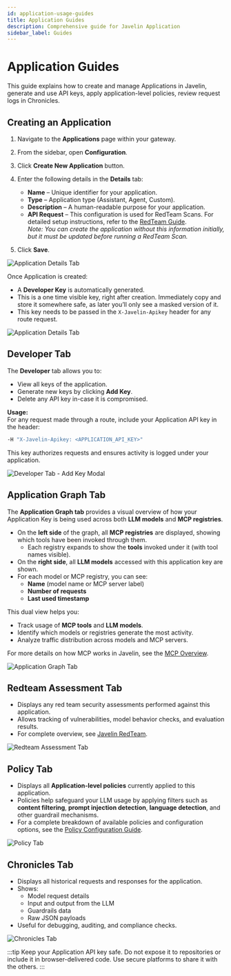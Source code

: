 ```yaml
---
id: application-usage-guides
title: Application Guides
description: Comprehensive guide for Javelin Application
sidebar_label: Guides
---
```


# Application Guides

This guide explains how to create and manage Applications in Javelin, generate and use API keys, apply application-level policies, review request logs in Chronicles.

## Creating an Application

1. Navigate to the **Applications** page within your gateway.
2. From the sidebar, open **Configuration**.  
3. Click **Create New Application** button.
4. Enter the following details in the **Details** tab:
   - **Name** – Unique identifier for your application.
   - **Type** – Application type (Assistant, Agent, Custom).
   - **Description** – A human-readable purpose for your application.
   - **API Request** – This configuration is used for RedTeam Scans. For detailed setup instructions, refer to the [RedTeam Guide](/javelin-redteam/guides/getting-started#step-1-prepare-your-target-application).  
  *Note: You can create the application without this information initially, but it must be updated before running a RedTeam Scan.*

5. Click **Save**.

![Application Details Tab](/img/application/addApplication.png)

Once Application is created:  
- A **Developer Key** is automatically generated.
- This is a one time visible key, right after creation. Immediately copy and store it somewhere safe, as later you’ll only see a masked version of it.
- This key needs to be passed in the `X-Javelin-Apikey` header for any route request.

![Application Details Tab](/img/application/developerKeyModal.png)

## Developer Tab

The **Developer** tab allows you to:
- View all keys of the application.
- Generate new keys by clicking **Add Key**.
- Delete any API key in-case it is compromised.

**Usage:**  
For any request made through a route, include your Application API key in the header:
```bash
-H "X-Javelin-Apikey: <APPLICATION_API_KEY>"
```
This key authorizes requests and ensures activity is logged under your application.

![Developer Tab - Add Key Modal](/img/application/appDeveloperKey.png)


## Application Graph Tab

The **Application Graph tab** provides a visual overview of how your Application Key is being used across both **LLM models** and **MCP registries**.

- On the **left side** of the graph, all **MCP registries** are displayed, showing which tools have been invoked through them.  
  - Each registry expands to show the **tools** invoked under it (with tool names visible).  
- On the **right side**, all **LLM models** accessed with this application key are shown.  
- For each model or MCP registry, you can see:
  - **Name** (model name or MCP server label)  
  - **Number of requests**  
  - **Last used timestamp**  

This dual view helps you:  
- Track usage of **MCP tools** and **LLM models**.  
- Identify which models or registries generate the most activity.  
- Analyze traffic distribution across models and MCP servers.  

For more details on how MCP works in Javelin, see the [MCP Overview](mcp-overview).  

![Application Graph Tab](/img/application/appGraph_1.png)


## Redteam Assessment Tab

- Displays any red team security assessments performed against this application.
- Allows tracking of vulnerabilities, model behavior checks, and evaluation results.
- For complete overview, see [Javelin RedTeam](../javelin-redteam).

![Redteam Assessment Tab](/img/application/redteamTab.png)


## Policy Tab

- Displays all **Application-level policies** currently applied to this application.
- Policies help safeguard your LLM usage by applying filters such as **content filtering**, **prompt injection detection**, **language detection**, and other guardrail mechanisms.
- For a complete breakdown of available policies and configuration options, see the [Policy Configuration Guide](./application-policy-configuration).

![Policy Tab](/img/application/policyTab.png)


## Chronicles Tab

- Displays all historical requests and responses for the application.
- Shows:
  - Model request details
  - Input and output from the LLM
  - Guardrails data
  - Raw JSON payloads
- Useful for debugging, auditing, and compliance checks.

![Chronicles Tab](/img/application/appChronicles.png)


:::tip
Keep your Application API key safe. Do not expose it to repositories or include it in browser-delivered code. Use secure platforms to share it with the others.
:::
